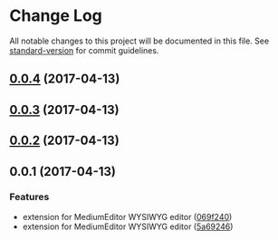 # Change Log

All notable changes to this project will be documented in this file. See [standard-version](https://github.com/conventional-changelog/standard-version) for commit guidelines.

<a name="0.0.4"></a>
## [0.0.4](https://github.com/KonstantinKai/medium-editor-colorpicker-buttons/compare/v0.0.3...v0.0.4) (2017-04-13)



<a name="0.0.3"></a>
## [0.0.3](https://github.com/KonstantinKai/medium-editor-colorpicker-buttons/compare/v0.0.2...v0.0.3) (2017-04-13)



<a name="0.0.2"></a>
## [0.0.2](https://github.com/KonstantinKai/medium-editor-colorpicker-buttons/compare/v0.0.1...v0.0.2) (2017-04-13)



<a name="0.0.1"></a>
## 0.0.1 (2017-04-13)


### Features

* extension for MediumEditor WYSIWYG editor ([069f240](https://github.com/KonstantinKai/medium-editor-colorpicker-buttons/commit/069f240))
* extension for MediumEditor WYSIWYG editor ([5a69246](https://github.com/KonstantinKai/medium-editor-colorpicker-buttons/commit/5a69246))
